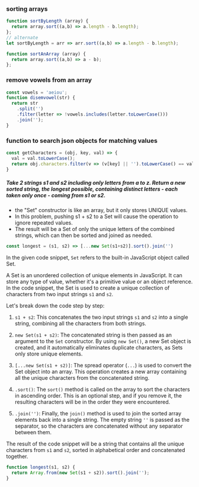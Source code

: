 ### sorting arrays
```js
function sortByLength (array) {
  return array.sort((a,b) => a.length - b.length);
};
// alternate
let sortByLength = arr => arr.sort((a,b) => a.length - b.length);
```

```js
function sortAnArray (array) {
  return array.sort((a,b) => a - b);
};
```

### remove vowels from an array
```js
const vowels = 'aeiou';
function disemvowel(str) {
  return str
    .split('')
    .filter(letter => !vowels.includes(letter.toLowerCase()))
    .join('');
}
```

### function to search json objects for matching values
```js
const getCharacters = (obj, key, val) => {
  val = val.toLowerCase();
  return obj.characters.filter(v => (v[key] || '').toLowerCase() == val);
}
```

##### Take 2 strings s1 and s2 including only letters from a to z. Return a new sorted string, the longest possible, containing distinct letters - each taken only once - coming from s1 or s2.
  - the "Set" constructor is like an array, but it only stores UNIQUE values. 
  - In this problem, pushing s1 + s2 to a Set will cause the operation to ignore repeated values. 
  - The result will be a Set of only the unique letters of the combined strings, which can then be sorted and joined as needed.

  ```js
  const longest = (s1, s2) => [...new Set(s1+s2)].sort().join('')
  ```

  In the given code snippet, `Set` refers to the built-in JavaScript object called Set. 

  A Set is an unordered collection of unique elements in JavaScript. It can store any type of value, whether it's a primitive value or an object reference. In the code snippet, the Set is used to create a unique collection of characters from two input strings `s1` and `s2`.

  Let's break down the code step by step:

  1. `s1 + s2`: This concatenates the two input strings `s1` and `s2` into a single string, combining all the characters from both strings.

  2. `new Set(s1 + s2)`: The concatenated string is then passed as an argument to the `Set` constructor. By using `new Set()`, a new Set object is created, and it automatically eliminates duplicate characters, as Sets only store unique elements.

  3. `[...new Set(s1 + s2)]`: The spread operator (`...`) is used to convert the Set object into an array. This operation creates a new array containing all the unique characters from the concatenated string.

  4. `.sort()`: The `sort()` method is called on the array to sort the characters in ascending order. This is an optional step, and if you remove it, the resulting characters will be in the order they were encountered.

  5. `.join('')`: Finally, the `join()` method is used to join the sorted array elements back into a single string. The empty string `''` is passed as the separator, so the characters are concatenated without any separator between them.

  The result of the code snippet will be a string that contains all the unique characters from `s1` and `s2`, sorted in alphabetical order and concatenated together.

  ```js
  function longest(s1, s2) {
    return Array.from(new Set(s1 + s2)).sort().join('');
  }
  ```